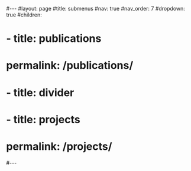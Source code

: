 #---
#layout: page
#title: submenus
#nav: true
#nav_order: 7
#dropdown: true
#children:
#    - title: publications
#      permalink: /publications/
#    - title: divider
#    - title: projects
#      permalink: /projects/
#---